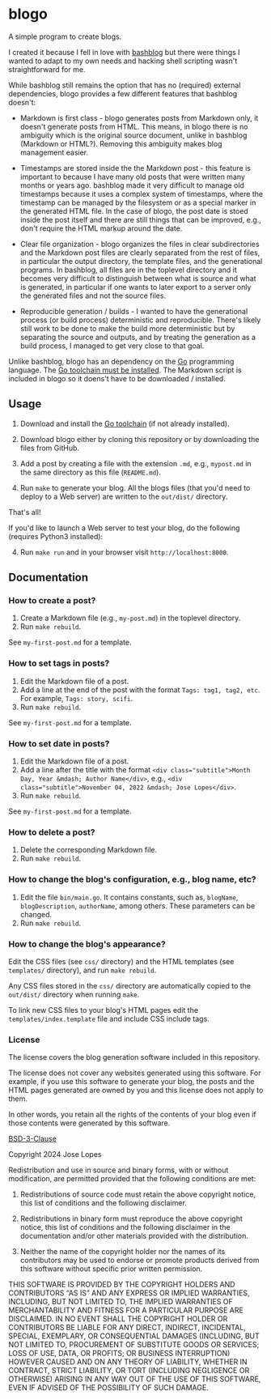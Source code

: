 # blogo

A simple program to create blogs.

I created it because I fell in love with
[bashblog](https://github.com/cfenollosa/bashblog) but there were things I
wanted to adapt to my own needs and hacking shell scripting wasn't
straightforward for me.

While bashblog still remains the option that has no (required) external
dependencies, blogo provides a few different features that bashblog doesn't:

* Markdown is first class - blogo generates posts from Markdown only, it
  doesn't generate posts from HTML. This means, in blogo there is no ambiguity
  which is the original source document, unlike in bashblog (Markdown or
  HTML?). Removing this ambiguity makes blog management easier.

* Timestamps are stored inside the the Markdown post - this feature is important
  to because I have many old posts that were written many months or years
  ago. bashblog made it very difficult to manage old timestamps because it uses
  a complex system of timestamps, where the timestamp can be managed by the
  filesystem or as a special marker in the generated HTML file. In the case of
  blogo, the post date is stoed inside the post itself and there are still
  things that can be improved, e.g., don't require the HTML markup around the
  date.

* Clear file organization - blogo organizes the files in clear subdirectories
  and the Markdown post files are clearly separated from the rest of files, in
  particular the output directory, the template files, and the generational
  programs. In bashblog, all files are in the toplevel directory and it becomes
  very difficult to distinguish between what is source and what is generated, in
  particular if one wants to later export to a server only the generated files
  and not the source files.

* Reproducible generation / builds - I wanted to have the generational process
  (or build process) deterministic and reproducible. There's likely still work
  to be done to make the build more deterministic but by separating the source
  and outputs, and by treating the generation as a build process, I managed to
  get very close to that goal.

Unlike bashblog, blogo has an dependency on the [Go](https://go.dev/)
programming language. The [Go toolchain must be
installed](https://go.dev/doc/install). The Markdown script is included in
blogo so it doens't have to be downloaded / installed.

## Usage

1. Download and install the [Go toolchain](https://go.dev/doc/install) (if not
   already installed).

2. Download blogo either by cloning this repository or by downloading the files
   from GitHub.

3. Add a post by creating a file with the extension `.md`, e.g., `mypost.md` in
   the same directory as this file (`README.md`).

4. Run `make` to generate your blog. All the blogs files (that you'd need to
   deploy to a Web server) are written to the `out/dist/` directory.

That's all!

If you'd like to launch a Web server to test your blog, do the following
(requires Python3 installed):

4. Run `make run` and in your browser visit `http://localhost:8000`.

## Documentation

### How to create a post?

1. Create a Markdown file (e.g., `my-post.md`) in the toplevel directory.
2. Run `make rebuild`.

See `my-first-post.md` for a template.

### How to set tags in posts?

1. Edit the Markdown file of a post.
2. Add a line at the end of the post with the format `Tags: tag1,
   tag2, etc`. For example, `Tags: story, scifi`.
3. Run `make rebuild`.

See `my-first-post.md` for a template.

### How to set date in posts?

1. Edit the Markdown file of a post.
2. Add a line after the title with the format `<div
   class="subtitle">Month Day, Year &mdash; Author Name</div>`, e.g.,
   `<div class="subtitle">November 04, 2022 &mdash; Jose Lopes</div>`.
3. Run `make rebuild`.

See `my-first-post.md` for a template.

### How to delete a post?

1. Delete the corresponding Markdown file.
2. Run `make rebuild`.

### How to change the blog's configuration, e.g., blog name, etc?

1. Edit the file `bin/main.go`. It contains constants, such as,
   `blogName`, `blogDescription`, `authorName`, among others. These
   parameters can be changed.
2. Run `make rebuild`.

### How to change the blog's appearance?

Edit the CSS files (see `css/` directory) and the HTML templates (see
`templates/` directory), and run `make rebuild`.

Any CSS files stored in the `css/` directory are automatically copied
to the `out/dist/` directory when running `make`.

To link new CSS files to your blog's HTML pages edit the
`templates/index.template` file and include CSS include tags.

### License

The license covers the blog generation software included in this repository.

The license does not cover any websites generated using this software. For
example, if you use this software to generate your blog, the posts and the HTML
pages generated are owned by you and this license does not apply to them.

In other words, you retain all the rights of the contents of your blog even if
those contents were generated by this software.

[BSD-3-Clause](https://opensource.org/license/bsd-3-clause)

Copyright 2024 Jose Lopes

Redistribution and use in source and binary forms, with or without modification,
are permitted provided that the following conditions are met:

1. Redistributions of source code must retain the above copyright notice, this
   list of conditions and the following disclaimer.

2. Redistributions in binary form must reproduce the above copyright notice,
   this list of conditions and the following disclaimer in the documentation
   and/or other materials provided with the distribution.

3. Neither the name of the copyright holder nor the names of its contributors
   may be used to endorse or promote products derived from this software without
   specific prior written permission.

THIS SOFTWARE IS PROVIDED BY THE COPYRIGHT HOLDERS AND CONTRIBUTORS “AS IS” AND
ANY EXPRESS OR IMPLIED WARRANTIES, INCLUDING, BUT NOT LIMITED TO, THE IMPLIED
WARRANTIES OF MERCHANTABILITY AND FITNESS FOR A PARTICULAR PURPOSE ARE
DISCLAIMED. IN NO EVENT SHALL THE COPYRIGHT HOLDER OR CONTRIBUTORS BE LIABLE FOR
ANY DIRECT, INDIRECT, INCIDENTAL, SPECIAL, EXEMPLARY, OR CONSEQUENTIAL DAMAGES
(INCLUDING, BUT NOT LIMITED TO, PROCUREMENT OF SUBSTITUTE GOODS OR SERVICES;
LOSS OF USE, DATA, OR PROFITS; OR BUSINESS INTERRUPTION) HOWEVER CAUSED AND ON
ANY THEORY OF LIABILITY, WHETHER IN CONTRACT, STRICT LIABILITY, OR TORT
(INCLUDING NEGLIGENCE OR OTHERWISE) ARISING IN ANY WAY OUT OF THE USE OF THIS
SOFTWARE, EVEN IF ADVISED OF THE POSSIBILITY OF SUCH DAMAGE.
